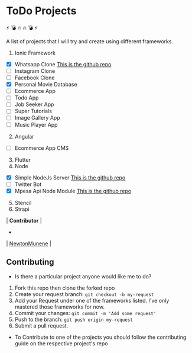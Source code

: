 # ToDo Projects

:zap: :bomb: :fire: :fire: :bomb: :zap:

A list of projects that I will try and create using different frameworks.

1.  Ionic Framework

-   [x] Whatsapp Clone
        [This is the github repo](https://github.com/newtonmunene99/)
-   [ ] Instagram Clone
-   [ ] Facebook Clone
-   [x] Personal Movie Database
-   [ ] Ecommerce App
-   [ ] Todo App
-   [ ] Job Seeker App
-   [ ] Super Tutorials
-   [ ] Image Gallery App
-   [ ] Music Player App

2.  Angular

-   [ ] Ecommerce App CMS

3.  Flutter
4.  Node

-   [x] Simple NodeJs Server
        [This is the github repo](https://github.com/newtonmunene99/)
-   [ ] Twitter Bot
-   [x] Mpesa Api Node Module
        [This is the github repo](https://github.com/newtonmunene99/)

5.  Stencil
6.  Strapi

| **Contributor** |

-

| [NewtonMunene](https://github.com/newtonmunene99) |

## Contributing

-   Is there a particular project anyone would like me to do?

1.  Fork this repo then clone the forked repo
2.  Create your request branch: `git checkout -b my-request`
3.  Add your Request under one of the frameworks listed. I've only mastered those frameworks for now.
4.  Commit your changes: `git commit -m 'Add some request'`
5.  Push to the branch: `git push origin my-request`
6.  Submit a pull request.

-   To Contribute to one of the projects you should follow the contributing guide on the respective project's repo
